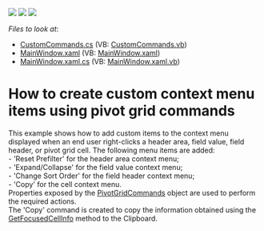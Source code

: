 <!-- default badges list -->
![](https://img.shields.io/endpoint?url=https://codecentral.devexpress.com/api/v1/VersionRange/128578518/21.1.5%2B)
[![](https://img.shields.io/badge/Open_in_DevExpress_Support_Center-FF7200?style=flat-square&logo=DevExpress&logoColor=white)](https://supportcenter.devexpress.com/ticket/details/E4720)
[![](https://img.shields.io/badge/📖_How_to_use_DevExpress_Examples-e9f6fc?style=flat-square)](https://docs.devexpress.com/GeneralInformation/403183)
<!-- default badges end -->
<!-- default file list -->
*Files to look at*:

* [CustomCommands.cs](./CS/DXPivotGrid_CustomContextMenu/CustomCommands.cs) (VB: [CustomCommands.vb](./VB/DXPivotGrid_CustomContextMenu/CustomCommands.vb))
* [MainWindow.xaml](./CS/DXPivotGrid_CustomContextMenu/MainWindow.xaml) (VB: [MainWindow.xaml](./VB/DXPivotGrid_CustomContextMenu/MainWindow.xaml))
* [MainWindow.xaml.cs](./CS/DXPivotGrid_CustomContextMenu/MainWindow.xaml.cs) (VB: [MainWindow.xaml.vb](./VB/DXPivotGrid_CustomContextMenu/MainWindow.xaml.vb))
<!-- default file list end -->
# How to create custom context menu items using pivot grid commands


<p>This example shows how to add custom items to the context menu displayed when an end user right-clicks a header area, field value, field header, or pivot grid cell. The following menu items are added:<br />
- 'Reset Prefilter' for the header area context menu;<br />
- 'Expand/Collapse' for the field value context menu;<br />
- 'Change Sort Order' for the field header context menu;<br />
- 'Copy' for the cell context menu.<br />
Properties exposed by the <a href="http://documentation.devexpress.com/#wpf/clsDevExpressXpfPivotGridPivotGridCommandstopic"><u>PivotGridCommands</u></a> object are used to perform the required actions.<br />
The 'Copy' command is created to copy the information obtained using the <a href="http://documentation.devexpress.com/#WindowsForms/DevExpressXtraPivotGridPivotGridCells_GetFocusedCellInfotopic"><u>GetFocusedCellInfo</u></a> method to the Clipboard.</p>

<br/>



